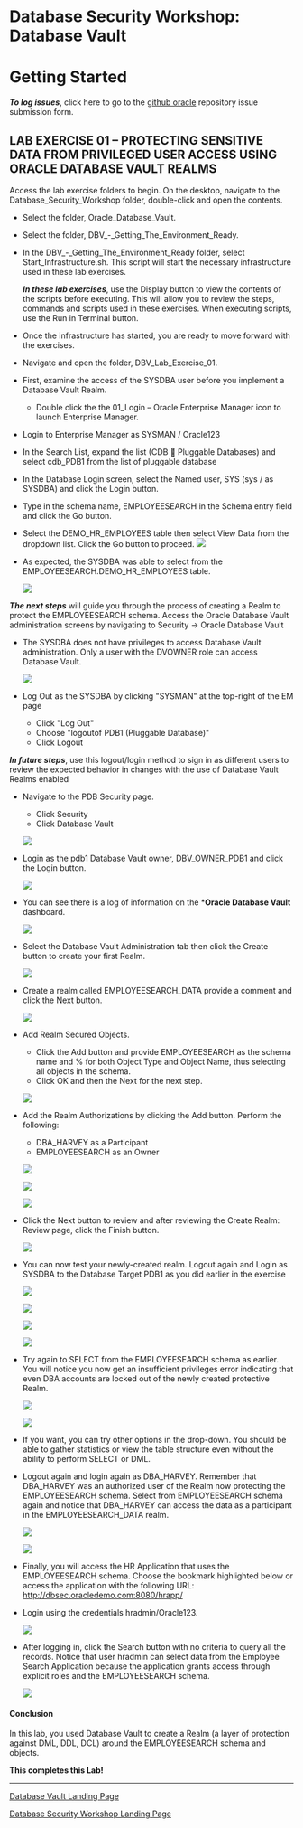 ﻿# Database Security Workshop: Database Vault

# Getting Started

***To log issues***, click here to go to the [github oracle](https://github.com/kwazulu/dbsec-workshop/issues/new) repository issue submission form.


## LAB EXERCISE 01 – PROTECTING SENSITIVE DATA FROM PRIVILEGED USER ACCESS USING ORACLE DATABASE VAULT REALMS

Access the lab exercise folders to begin.  On the desktop, navigate to the Database_Security_Workshop folder, double-click and open the contents.


- Select the folder, Oracle_Database_Vault.

- Select the folder, DBV_-_Getting_The_Environment_Ready.  

- In the DBV_-_Getting_The_Environment_Ready folder, select Start_Infrastructure.sh.  This script will start the necessary infrastructure used in these lab exercises.

    ***In these lab exercises***, use the Display button to view the contents of the scripts before executing.  This will allow you to review the steps, commands and scripts used in these exercises.  When executing scripts, use the Run in Terminal button.

- Once the infrastructure has started, you are ready to move forward with the exercises.

- Navigate and open the folder, DBV_Lab_Exercise_01.

- First, examine the access of the SYSDBA user before you implement a Database Vault Realm.  
    - Double click the  the 01_Login – Oracle Enterprise Manager icon to launch Enterprise Manager.

- Login to Enterprise Manager as SYSMAN / Oracle123

- In the Search List, expand the list (CDB  Pluggable Databases) and select cdb_PDB1 from the list of pluggable database

- In the Database Login screen, select the Named user, SYS (sys / as SYSDBA) and click the Login button.

- Type in the schema name, EMPLOYEESEARCH in the Schema entry field and click the Go button.

- Select the DEMO_HR_EMPLOYEES table then select View Data from the dropdown list.  Click the Go button to proceed.
        ![](images/115.png)
        
-  As expected, the SYSDBA was able to select from the EMPLOYEESEARCH.DEMO_HR_EMPLOYEES table.  

    ![](images/116.png)


***The next steps*** will guide you through the process of creating a Realm to protect the EMPLOYEESEARCH schema.  Access the Oracle Database Vault administration screens by navigating to Security -> Oracle Database Vault

- The SYSDBA does not have privileges to access Database Vault administration.  Only a user with the DVOWNER role can access Database Vault.

    ![](images/117.png)

- Log Out as the SYSDBA by clicking "SYSMAN" at the top-right of the EM page
    - Click "Log Out" 
    - Choose "logoutof PDB1 (Pluggable Database)"
    - Click Logout
    
***In future steps***, use this logout/login method to sign in as different users to review the expected behavior in changes with the use of Database Vault Realms enabled

- Navigate to the PDB Security page.
    - Click Security
    - Click Database Vault
    
    ![](images/118.png)
       
- Login as the pdb1 Database Vault owner, DBV_OWNER_PDB1 and click the Login button.  

    ![](images/119.png)

- You can see there is a log of information on the ***Oracle Database Vault** dashboard. 

    ![](images/120.png)

- Select the Database Vault Administration tab then click the Create button to create your first Realm.

    ![](images/121.png)
    
- Create a realm called EMPLOYEESEARCH_DATA provide a comment and click the Next button.

    ![](images/122.png)
    
- Add Realm Secured Objects. 
    - Click the Add button and provide EMPLOYEESEARCH as the schema name and % for both Object Type and Object Name, thus selecting all objects in the schema.  
    - Click OK and then the Next for the next step.  

    ![](images/123.png)
    
- Add the Realm Authorizations by clicking the Add button. Perform the following:
    - DBA_HARVEY as a Participant 
    - EMPLOYEESEARCH as an Owner

    ![](images/124.png)
    
    ![](images/125.png)
    
    ![](images/126.png)
    
- Click the Next button to review and after reviewing the Create Realm: Review page, click the Finish button.    
    
    ![](images/127.png)
    
- You can now test your newly-created realm. Logout again and Login as SYSDBA to the Database Target PDB1 as you did earlier in the exercise     

    ![](images/128.png)
    
    ![](images/129.png)
    
    ![](images/130.png)
    
    ![](images/131.png)
    
- Try again to SELECT from the EMPLOYEESEARCH schema as earlier. You will notice you now get an insufficient privileges error indicating that even DBA accounts are locked out of the newly created protective Realm.

    ![](images/132.png)
    
    ![](images/133.png)
    
- If you want, you can try other options in the drop-down. You should be able to gather statistics or view the table structure even without the ability to perform SELECT or DML. 
    
- Logout again and login again as DBA_HARVEY. Remember that DBA_HARVEY was an authorized user of the Realm now protecting the EMPLOYEESEARCH schema.  Select from EMPLOYEESEARCH schema again and notice that DBA_HARVEY can access the data as a participant in the EMPLOYEESEARCH_DATA realm.

    ![](images/134.png)
    
    ![](images/135.png)
    
- Finally, you will access the HR Application that uses the EMPLOYEESEARCH schema.   Choose the bookmark highlighted below or access the application with the following URL:  http://dbsec.oracledemo.com:8080/hrapp/

- Login using the credentials hradmin/Oracle123.  

    ![](images/136.png)

- After logging in, click the Search button with no criteria to query all the records.  Notice that user hradmin can select data from the Employee Search Application because the application grants access through explicit roles and the EMPLOYEESEARCH schema. 

    ![](images/137.png)
    
 #### Conclusion

In this lab, you used Database Vault to create a Realm (a layer of protection against DML, DDL, DCL) around the EMPLOYEESEARCH schema and objects. 

**This completes this Lab!**

--- 

[Database Vault Landing Page](../README.md)

[Database Security Workshop Landing Page](https://github.com/kwazulu/dbsec-workshop/blob/master/README.md)